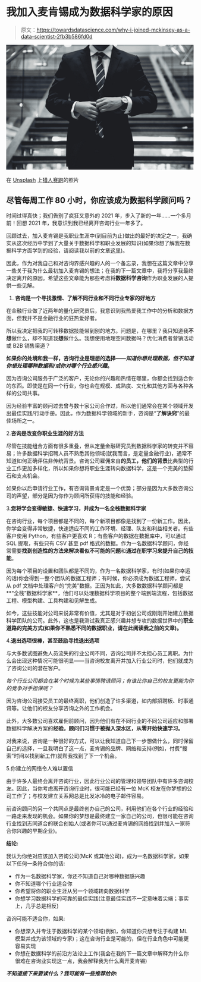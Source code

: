 # 我加入麦肯锡成为数据科学家的原因

> 原文：<https://towardsdatascience.com/why-i-joined-mckinsey-as-a-data-scientist-2fb3b586fd0d>

![](img/989871dcf77b563c5d7011e3485e870a.png)

在 [Unsplash](https://unsplash.com?utm_source=medium&utm_medium=referral) 上[猎人赛跑](https://unsplash.com/@huntersrace?utm_source=medium&utm_medium=referral)的照片

## 尽管每周工作 80 小时，你应该成为数据科学顾问吗？

时间过得真快；我们告别了疯狂又意外的 2021 年，步入了新的一年……一个多月前！回想 2021 年，我意识到我已经离开咨询行业一年多了。

回顾过去，加入麦肯锡是我职业生涯中(到目前为止)做出的最好的决定之一，我确实从这次经历中学到了大量关于数据科学和职业发展的知识(如果你想了解我在数据科学方面学到的经验，请阅读我以前的文章[这里](https://medium.com/codex/why-you-should-always-turn-down-an-exit-interview-ce25440b4e8c))。

因此，作为对我自己和对咨询界感兴趣的人的一个备忘录，我想在这篇文章中分享一些关于我为什么最初加入麦肯锡的想法；在我的下一篇文章中，我将分享我最终决定离开的原因。希望这些文章能为那些考虑将**数据科学咨询**作为职业发展的人提供一些见解。

1.  **咨询是一个寻找激情、了解不同行业和不同行业专家的好地方**

在金融行业做了近两年的量化研究员后，我意识到我热爱我工作中的分析和数据方面，但我并不是金融行业的狂热爱好者。

所以我决定把我的可转移数据技能带到别的地方。问题是，在哪里？我只知道我**不想**做什么，却不知道我**想**做什么。我想使用地理空间数据吗？优化消费者营销活动或 B2B 销售渠道？

**如果你的处境和我一样，咨询行业是理想的选择——*知道你想处理数据，但不知道你想处理哪种数据和/或你对哪个行业感兴趣*。**

因为咨询公司服务于广泛的客户，无论你的兴趣和热情在哪里，你都会找到适合你的东西。即使是在同一个行业，你也会在规模、成熟度、文化和其他方面与各种各样的公司共事。

因为经验丰富的顾问过去曾与数十家公司合作过，所以他们通常会在某个领域开发出最佳实践/行动手册。因此，作为数据科学领域的新手，咨询是“**了解诀窍**”的最佳场所之一。

2.**咨询是改变你职业生涯的好方法**

尽管在技能组合方面有很多重叠，但从定量金融研究员到数据科学家的转变并不容易；许多数据科学招聘人员不熟悉其他领域(就我而言，是定量金融行业)，通常不知道如何正确评估非传统背景。咨询公司雇佣来自**的员工，他们的背景**比典型的行业工作更加多样化，所以如果你想将职业生涯转向数据科学，这是一个完美的垫脚石和支点机会。

如果你以后申请行业工作，有咨询背景肯定是一个优势；部分是因为大多数咨询公司的声望，部分是因为你作为顾问所获得的技能和经验。

3.**您将学会变得敏捷、快速学习，并成为一名全栈数据科学家**

在咨询行业，每个项目都是不同的，每个新项目都像是找到了一份新工作。因此，你学会变得非常敏捷，快速适应不同的工作环境、经理、队友和利益相关者。有些客户使用 Python，有些客户更喜欢 R；有些客户的数据在数据库中，可以通过 SQL 提取，有些只有 CSV 甚至 pdf 格式的数据。作为一名数据科学顾问，你经常需要**找到创造性的方法来解决看似不可能的问题**和**通过在职学习来提升自己的技能**。

因为每个项目的设置和团队都是不同的，作为一名数据科学家，有时(如果你幸运的话)你会得到一整个团队的数据工程师；有时候，你必须成为数据工程师，尝试从 pdf 文档中处理客户的“完美”数据。正因为如此，大多数数据科学顾问都是**“全栈”数据科学家**，他们可以处理数据科学项目的整个端到端流程，包括数据工程、模型构建、工具构建和见解生成。

如今，这些技能对公司来说非常有价值，尤其是对于初创公司或刚刚开始建立数据科学团队的公司。此外，这也是我测试我真正感兴趣并想专攻的数据世界中的**职业道路的完美方式(如果你不熟悉不同的数据职业，请在此阅读我之前的文章)。**

4.**退出选项很棒，甚至鼓励寻找退出选项**

与大多数试图避免人员流失的行业公司不同，咨询公司并不太担心员工离职。为什么会出现这种情况可能很明显——当咨询校友离开并加入行业公司时，他们就成为了咨询公司的潜在客户。

*每个行业公司都会在某个时候为某些事情聘请顾问；有谁比你自己的校友更能为你的竞争对手担保呢？*

因为咨询公司接受员工的最终离职，他们创造了许多渠道，如内部招聘板、时事通讯等。让他们的校友分享咨询之外的工作机会。

此外，大多数公司喜欢雇佣前顾问，因为他们有在不同行业的不同公司适应和部署数据科学解决方案的**经验。顾问们习惯于被抛入深水区，从零开始快速学习。**

对我来说，咨询是一种很好的方式，可以让我知道自己下一步想做什么，同时保留自己的选择，一旦我明白了这一点，麦肯锡的品牌、网络和支持(例如，付费“搜索”时间以找到新工作)就帮我找到了下一个机会。

5.你建立的网络令人难以置信

由于许多人最终会离开咨询行业，因此行业公司的管理和领导团队中有许多咨询校友。因此，当你考虑离开咨询行业时，很可能已经有一位 McK 校友在你梦想的公司工作了；与校友建立关系网总是比发冰冷的电子邮件容易。

前咨询顾问的另一个共同点是最终创办自己的公司，利用他们在各个行业的经验和一路走来发现的机会。如果你的梦想是最终建立一家自己的公司，也很可能在咨询行业找到志同道合的联合创始人(或者你可以通过麦肯锡的网络找到并加入一家符合你兴趣的早期企业)。

**结论:**

我认为你绝对应该加入咨询公司(McK 或其他公司)，成为一名数据科学家，如果以下任何一条符合你的话:

*   作为一名数据科学家，你还不知道自己对哪种数据感兴趣
*   你不知道哪个行业适合你
*   你希望将你的职业生涯从另一个领域转向数据科学
*   你想学习数据科学的可靠的最佳实践(注意最佳实践不一定意味着尖端；事实上，几乎总是相反)

咨询可能不适合你，如果:

*   你想深入并专注于数据科学的某个领域(例如，你知道你只想专注于构建 ML 模型并成为该领域的专家)；这在咨询行业是可能的，但在行业角色中可能更容易实现
*   你想在数据科学的前沿方法论上工作(我会在我的下一篇文章中解释为什么你很难在咨询业实现这一点，我会解释我为什么离开麦肯锡)

***不知道接下来要读什么？我可能有一些推荐给你:***

[](/productivity-tips-for-data-scientists-eb66242fde27)  [](/top-qualities-hiring-managers-look-for-in-data-scientist-candidates-2e2cd52444c2)  [](https://medium.com/geekculture/avoid-these-five-behaviors-that-make-you-look-like-a-data-novice-40f01158ae00) 